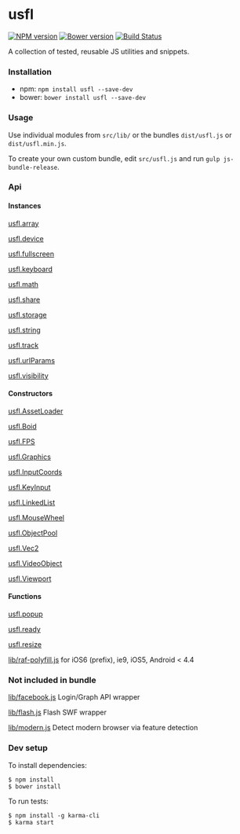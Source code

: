 # usfl

[![NPM version](https://badge.fury.io/js/usfl.svg)](http://badge.fury.io/js/usfl) [![Bower version](https://badge.fury.io/bo/usfl.svg)](http://badge.fury.io/bo/usfl) [![Build Status](https://secure.travis-ci.org/ianmcgregor/usfl.png)](https://travis-ci.org/ianmcgregor/usfl)

A collection of tested, reusable JS utilities and snippets.

### Installation

* npm: ```npm install usfl --save-dev```
* bower: ```bower install usfl --save-dev```

### Usage

Use individual modules from `src/lib/` or the bundles `dist/usfl.js` or `dist/usfl.min.js`.

To create your own custom bundle, edit `src/usfl.js` and run `gulp js-bundle-release`.

### Api

#### Instances

[usfl.array](docs/README.md#array)

[usfl.device](docs/README.md#device)

[usfl.fullscreen](docs/README.md#fullscreen)

[usfl.keyboard](docs/README.md#keyboard)

[usfl.math](docs/README.md#math)

[usfl.share](docs/README.md#share)

[usfl.storage](docs/README.md#storage)

[usfl.string](docs/README.md#string)

[usfl.track](docs/README.md#track)

[usfl.urlParams](docs/README.md#urlparams)

[usfl.visibility](docs/README.md#visibility)


#### Constructors

[usfl.AssetLoader](docs/README.md#assetloader)

[usfl.Boid](docs/README.md#boid)

[usfl.FPS](docs/README.md#fps)

[usfl.Graphics](docs/README.md#graphics)

[usfl.InputCoords](docs/README.md#inputcoords)

[usfl.KeyInput](docs/README.md#keyinput)

[usfl.LinkedList](docs/README.md#linkedlist)

[usfl.MouseWheel](docs/README.md#mousewheel)

[usfl.ObjectPool](docs/README.md#objectpool)

[usfl.Vec2](docs/README.md#vec2)

[usfl.VideoObject](docs/README.md#videoobject)

[usfl.Viewport](docs/README.md#viewport)


#### Functions

[usfl.popup](docs/README.md#popup)

[usfl.ready](docs/README.md#ready)

[usfl.resize](docs/README.md#resize)

[lib/raf-polyfill.js](docs/README.md#raf-polyfill) for iOS6 (prefix), ie9, iOS5, Android < 4.4


### Not included in bundle

[lib/facebook.js](docs/README.md#facebook) Login/Graph API wrapper

[lib/flash.js](docs/README.md#flash) Flash SWF wrapper

[lib/modern.js](docs/README.md#modern) Detect modern browser via feature detection


### Dev setup

To install dependencies:

```
$ npm install
$ bower install
```

To run tests:

```
$ npm install -g karma-cli
$ karma start
```
